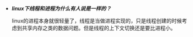 
- ***linux下线程和进程为什么有人说是一样的？***

  ​	linux的进程本身就很轻量了，线程是当做进程实现的，只是线程创建的时候考虑到共享内存之类的数据问题。但是线程的上下文切换还是要比进程小。
